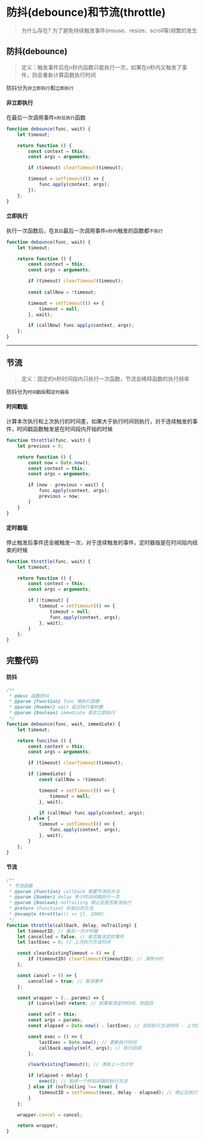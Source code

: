 # 防抖(debounce)和节流(throttle)

> 为什么存在?
> 为了避免持续触发事件(mouse、resize、scroll等)频繁的发生

## 防抖(debounce)

> 定义：触发事件后在n秒内函数只能执行一次，如果在n秒内又触发了事件，则会重新计算函数执行时间

防抖分为`非立即执行`和`立即执行`

#### 非立即执行

在最后一次调用事件`n秒后执行`函数

```javascript
function debounce(func, wait) {
    let timeout;

    return function () {
        const context = this;
        const args = arguments;

        if (timeout) clearTimeout(timeout);

        timeout = setTimeout(() => {
            func.apply(context, args);
        });
    };
}
```

#### 立即执行

执行一次函数后，在`其后`最后一次调用事件`n秒内`触发的函数都`不执行`

```javascript
function debounce(func, wait) {
    let timeout;

    return function () {
        const context = this;
        const args = arguments;

        if (timeout) clearTimeout(timeout);
        
        const callNow = !timeout;

        timeout = setTimeout(() => {
            timeout = null;
        }, wait);

        if (callNow) func.apply(context, args);
    };
}
```
----

## 节流

> 定义：固定的n秒时间段内只执行一次函数，节流会稀释函数的执行频率

防抖分为`时间戳版`和`定时器版`

#### 时间戳版

计算本次执行和上次执行的时间差，如果大于执行时间则执行，对于连续触发的事件，时间戳函数触发是在时间段内开始的时候

```javascript
function throttle(func, wait) {
    let previous = 0;

    return function () {
        const now = Date.now();
        const context = this;
        const args = arguments;

        if (now - previous > wait) {
            func.apply(context, args);
            previous = now;
        }
    }
}
```

#### 定时器版

停止触发后事件还会被触发一次，对于连续触发的事件，定时器版是在时间段内结束的时候

```javascript
function throttle(func, wait) {
    let timeout;

    return function () {
        const context = this;
        const args = arguments;

        if (!timeout) {
            timeout = setTimeout(() => {
                timeout = null;
                func.apply(context, args);
            }, wait);
        }
    };
}
```

## 完整代码

#### 防抖

```javascript
/**
 * @desc 函数防抖
 * @param {Function} func 被执行函数
 * @param {Number} wait 延迟执行毫秒数
 * @param {Boolean} immediate 是否立即执行
 */
function debounce(func, wait, immediate) {
    let timeout;

    return funciton () {
        const context = this;
        const args = arguments;

        if (timeout) clearTimeout(timeout);

        if (immediate) {
            const callNow = !timeout;

            timeout = setTimeout(() => {
                timeout = null;
            }, wait);

            if (callNow) func.apply(context, args);
        } else {
            timeout = setTimeout(() => {
                func.apply(context, args);
            }, wait);
        }
    };
}
```

#### 节流

```javascript
/**
 * 节流函数
 * @param {Function} callback 需要节流的方法
 * @param {Number} delay 多少时间间隔执行一次
 * @param {Boolean} noTrailing 停止后是否取消执行
 * @return {Function} 封装后的方法
 * @example throttle(() => {}, 1000)
 */
function throttle(callback, delay, noTrailing) {
    let timeoutID; // 最后一次计时器
    let cancelled = false; // 是否取消定时事件
    let lastExec = 0; // 上次执行方法时间

    const clearExistingTimeout = () => {
        if (timeoutID) clearTimeout(timeoutID); // 清除计时
    };

    const cancel = () => {
        cancelled = true; // 取消事件
    };

    const wrapper = (...params) => {
        if (cancelled) return; // 如果取消定时时间，则返回

        const self = this;
        const args = params;
        const elapsed = Date.now() - lastExec; // 当前执行方法时间 - 上次执行方法时间

        const exec = () => {
            lastExec = Date.now(); // 更新执行时间
            callback.apply(self, args); // 执行回调
        };

        clearExistingTimeout(); // 清除上一次计时

        if (elapsed > delay) {
            exec(); // 到另一个时间间隔时执行方法
        } else if (noTrailing !== true) {
            timeoutID = setTimeout(exec, delay - elapsed); // 停止后执行最后一次
        }
    };

    wrapper.cancel = cancel;

    return wrapper;
}
```